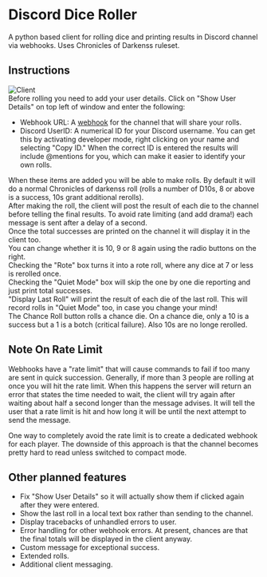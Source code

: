 # Discord Dice Roller
A python based client for rolling dice and printing results in Discord channel via webhooks. Uses Chronicles of Darkenss ruleset.

## Instructions
![Client](https://raw.githubusercontent.com/further-reading/Discord-Dice-Roller/master/client.PNG "Client")  
Before rolling you need to add your user details. Click on "Show User Details" on top left of window and enter the following:
* Webhook URL: A [webhook](https://support.discordapp.com/hc/en-us/articles/228383668-Intro-to-Webhooks) for the channel that will share your rolls.
* Discord UserID: A numerical ID for your Discord username. You can get this by activating developer mode, right clicking on your name and selecting "Copy ID." When the correct ID is entered the results will include @mentions for you, which can make it easier to identify your own rolls.

When these items are added you will be able to make rolls. By default it will do a normal Chronicles of darkenss roll (rolls a number of D10s, 8 or above is a success, 10s grant additional rerolls).  
After making the roll, the client will post the result of each die to the channel before telling the final results. To avoid rate limiting (and add drama!) each message is sent after a delay of a second.  
Once the total successes are printed on the channel it will display it in the client too.  
You can change whether it is 10, 9 or 8 again using the radio buttons on the right.  
Checking the "Rote" box turns it into a rote roll, where any dice at 7 or less is rerolled once.  
Checking the "Quiet Mode" box will skip the one by one die reporting and just print total successes.  
"Display Last Roll" will print the result of each die of the last roll. This will record rolls in "Quiet Mode" too, in case you change your mind!  
The Chance Roll button rolls a chance die. On a chance die, only a 10 is a success but a 1 is a botch (critical failure). Also 10s are no longe rerolled.  

## Note On Rate Limit
Webhooks have a "rate limit" that will cause commands to fail if too many are sent in quick succession. Generally, if more than 3 people are rolling at once you will hit the rate limit. When this happens the server will return an error that states the time needed to wait, the client will try again after waiting about half a second longer than the message advises. It will tell the user that a rate limit is hit and how long it will be until the next attempt to send the message.

One way to completely avoid the rate limit is to create a dedicated webhook for each player. The downside of this approach is that the channel becomes pretty hard to read unless switched to compact mode.

## Other planned features
* Fix "Show User Details" so it will actually show them if clicked again after they were entered.
* Show the last roll in a local text box rather than sending to the channel.
* Display tracebacks of unhandled errors to user.
* Error handling for other webhook errors. At present, chances are that the final totals will be displayed in the client anyway.
* Custom message for exceptional success.
* Extended rolls.
* Additional client messaging.
